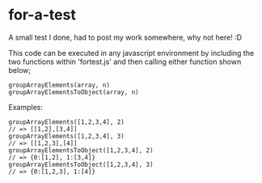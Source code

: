 # for-a-test
A small test I done, had to post my work somewhere, why not here! :D

This code can be executed in any javascript environment by including the two functions within 'fortest.js' and then calling either function shown below;
```
groupArrayElements(array, n)
groupArrayElementsToObject(array, n)
```

Examples:
```
groupArrayElements([1,2,3,4], 2)
// => [[1,2],[3,4]]
groupArrayElements([1,2,3,4], 3)
// => [[1,2,3],[4]]
groupArrayElementsToObject([1,2,3,4], 2)
// => {0:[1,2], 1:[3,4]}
groupArrayElementsToObject([1,2,3,4], 3)
// => {0:[1,2,3], 1:[4]}
```
